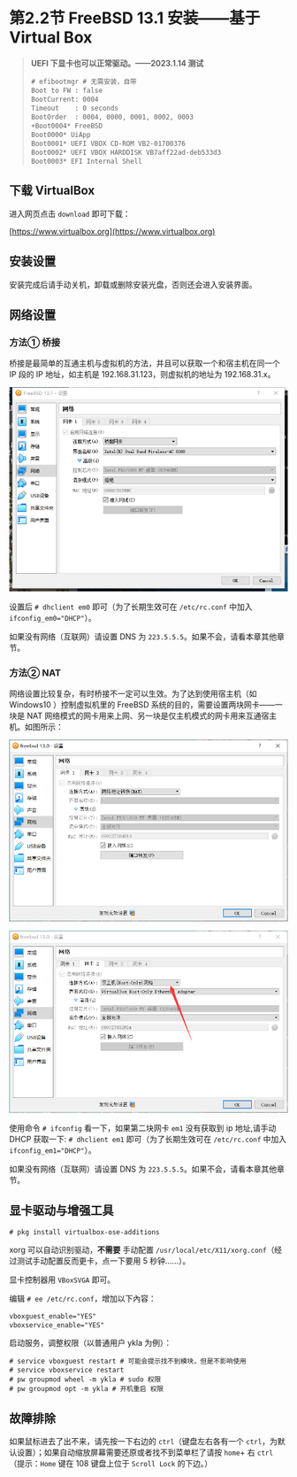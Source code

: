 # 第2.2节 FreeBSD 13.1 安装——基于 Virtual Box

> **UEFI 下显卡也可以正常驱动。——2023.1.14 测试**
> 
> ```
># efibootmgr # 无需安装，自带
>Boot to FW : false
>BootCurrent: 0004
>Timeout    : 0 seconds
>BootOrder  : 0004, 0000, 0001, 0002, 0003
>+Boot0004* FreeBSD
> Boot0000* UiApp
> Boot0001* UEFI VBOX CD-ROM VB2-01700376 
> Boot0002* UEFI VBOX HARDDISK VB7aff22ad-deb533d3 
> Boot0003* EFI Internal Shell
>```


## 下载 VirtualBox

进入网页点击 `download` 即可下载：

[https://www.virtualbox.org](https://www.virtualbox.org)

## 安装设置

安装完成后请手动关机，卸载或删除安装光盘，否则还会进入安装界面。

## 网络设置

### 方法① 桥接

桥接是最简单的互通主机与虚拟机的方法，并且可以获取一个和宿主机在同一个 IP 段的 IP 地址，如主机是 192.168.31.123，则虚拟机的地址为 192.168.31.x。

![](../.gitbook/assets/VBbridge.png)

设置后 `# dhclient em0` 即可（为了长期生效可在 `/etc/rc.conf` 中加入 `ifconfig_em0="DHCP"`）。

如果没有网络（互联网）请设置 DNS 为 `223.5.5.5`。如果不会，请看本章其他章节。

### 方法② NAT

网络设置比较复杂，有时桥接不一定可以生效。为了达到使用宿主机（如 Windows10 ）控制虚拟机里的 FreeBSD 系统的目的，需要设置两块网卡——一块是 NAT 网络模式的网卡用来上网、另一块是仅主机模式的网卡用来互通宿主机。如图所示：

![](../.gitbook/assets/QQ图片20211231155133.png)

![](../.gitbook/assets/QQ图片20211231155139.png)

使用命令 `# ifconfig` 看一下，如果第二块网卡 `em1` 没有获取到 ip 地址,请手动 DHCP 获取一下: `# dhclient em1` 即可（为了长期生效可在 `/etc/rc.conf` 中加入 `ifconfig_em1="DHCP"`）。

如果没有网络（互联网）请设置 DNS 为 `223.5.5.5`。如果不会，请看本章其他章节。

## 显卡驱动与增强工具



```
# pkg install virtualbox-ose-additions
```

xorg 可以自动识别驱动，**不需要** 手动配置 `/usr/local/etc/X11/xorg.conf`（经过测试手动配置反而更卡，点一下要用 5 秒钟……）。

显卡控制器用 `VBoxSVGA` 即可。

编辑 `# ee /etc/rc.conf`，增加以下內容：

```
vboxguest_enable="YES"
vboxservice_enable="YES"
```

启动服务，调整权限（以普通用户 ykla 为例）：

```
# service vboxguest restart # 可能会提示找不到模块，但是不影响使用
# service vboxservice restart
# pw groupmod wheel -m ykla # sudo 权限
# pw groupmod opt -m ykla # 开机重启 权限
```

## 故障排除

如果鼠标进去了出不来，请先按一下右边的 `ctrl`（键盘左右各有一个 `ctrl`，为默认设置）；如果自动缩放屏幕需要还原或者找不到菜单栏了请按 `home`+ 右 `ctrl`（提示：`Home` 键在 108 键盘上位于 `Scroll Lock` 的下边。）
